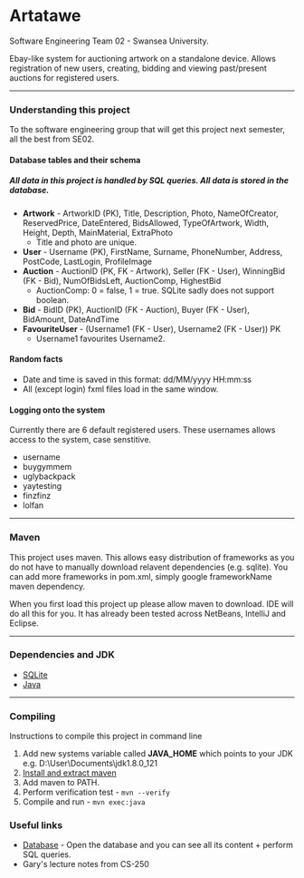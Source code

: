 # Artatawe

Software Engineering Team 02 - Swansea University.

Ebay-like system for auctioning artwork on a standalone device. Allows registration of new users, creating, bidding and viewing past/present auctions for registered users. 
***
### Understanding this project
To the software engineering group that will get this project next semester, all the best from SE02. 

#### Database tables and their schema
##### All data in this project is handled by SQL queries. All data is stored in the database.
* **Artwork** - ArtworkID (PK), Title, Description, Photo, NameOfCreator, ReservedPrice, DateEntered, BidsAllowed, TypeOfArtwork, Width, Height, Depth, MainMaterial, ExtraPhoto
  - Title and photo are unique.
* **User** - Username (PK), FirstName, Surname, PhoneNumber, Address, PostCode, LastLogin, ProfileImage
* **Auction** - AuctionID (PK, FK - Artwork), Seller (FK - User), WinningBid (FK - Bid), NumOfBidsLeft, AuctionComp, HighestBid
  - AuctionComp: 0 = false, 1 = true. SQLite sadly does not support boolean.
* **Bid** - BidID (PK), AuctionID (FK - Auction), Buyer (FK - User), BidAmount, DateAndTime
* **FavouriteUser** - (Username1 (FK - User), Username2 (FK - User)) PK
  - Username1 favourites Username2.



#### Random facts
* Date and time is saved in this format: dd/MM/yyyy HH:mm:ss
* All (except login) fxml files load in the same window.



#### Logging onto the system
Currently there are 6 default registered users. These usernames allows access to the system, case senstitive.
* username
* buygymmem
* uglybackpack
* yaytesting
* finzfinz
* lolfan
*** 
### Maven
This project uses maven. This allows easy distribution of frameworks as you do not have to manually download relavent dependencies (e.g. sqlite). You can add more frameworks in pom.xml, simply google frameworkName maven dependency. 

When you first load this project up please allow maven to download. IDE will do all this for you. It has already been tested across NetBeans, IntelliJ and Eclipse. 

*** 
### Dependencies and JDK
* [SQLite](https://mvnrepository.com/artifact/org.xerial/sqlite-jdbc/3.21.0)
* [Java](http://www.oracle.com/technetwork/java/javase/downloads/jdk8-downloads-2133151.html)
***
### Compiling
Instructions to compile this project in command line
1. Add new systems variable called **JAVA_HOME** which points to your JDK e.g. D:\User\Documents\jdk1.8.0_121
2. [Install and extract maven](http://maven.apache.org/download.cgi)
3. Add maven to PATH.
4. Perform verification test - ```mvn --verify```
5. Compile and run - ```mvn exec:java```

### Useful links
* [Database](https://sqliteonline.com/) - Open the database and you can see all its content + perform SQL queries.
* Gary's lecture notes from CS-250

















